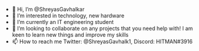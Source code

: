 - 👋 Hi, I’m @ShreyasGavhalkar
- 👀 I’m interested in technology, new hardware
- 🌱 I’m currently an IT engineering student
- 💞️ I’m looking to collaborate on any projects that you need help with! I am keen to learn new things and improve my skills
- 📫 How to reach me Twitter: @ShreyasGavhalk1, Discord: HITMAN#3916

<!---
ShreyasGavhalkar/ShreyasGavhalkar is a ✨ special ✨ repository because its `README.md` (this file) appears on your GitHub profile.
You can click the Preview link to take a look at your changes.
--->
